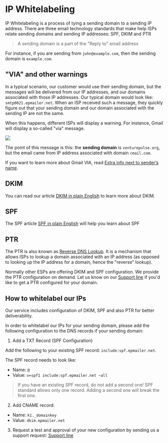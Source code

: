 # IP Whitelabeling 

IP Whitelabeling is a process of tying a sending  domain to a sending IP address.
There are three email technology standards that make help ISPs relate sending domains 
and sending IP addresses: SPF, DKIM and PTR 
 
 
> A sending domain is a part of the "Reply to" email address

For instance, if you are sending from `john@example.com`, then the sending domain is 
`example.com`.
 
## "VIA" and other warnings
 
In a typical scenario, our customer would use their sending domain, but the messages will be 
delivered from our IP addresses, and our domains associated with those IP addresses. 
Our typical domain would look like: `smtp0021.epmailer.net`. When an ISP received such a message, 
they quickly figure out  that your sending domain and our domain associated with the sending IP are not the same. 

When this happens, different ISPs will display a warning. For instance, Gmail will display a so-called "via" message. 


![](images/via-message.png)

 
The point of this message is  this: the **sending domain** is `venturepulse.org`, but the email came from IP address 
 associated with domain `cmail.com`. 

If you want to learn more about Gmail VIA, read [Extra info next to sender’s name](https://support.google.com/mail/answer/1311182?hl=en). 


## DKIM

You can read our article [DKIM in plain English](https://expresspigeon.com/blog/2012/04/18/dkim-in-plain-english-and-a-few-internet-terms)
to learn more about DKIM.

## SPF

The SPF article [SPF in plain English](https://expresspigeon.com/blog/2012/01/18/spf-in-plain-english-and-a-few-internet-terms)
 will help you learn about SPF
 
## PTR

The PTR is also known as [Reverse DNS Lookup](https://en.wikipedia.org/wiki/Reverse_DNS_lookup). 
It is a mechanism that allows ISPs to lookup a domain associated with an IP address 
(as opposed to looking up the IP address for a domain, hence the "reverse" lookup).

Normally other ESPs are offering DKIM and SPF configuration. We provide the PTR configuration on demand. 
 Let us know on our [Support line](https://expresspigeon.com/support) if you'd like to get a PTR configured for your domain. 
 
## How to whitelabel our IPs

Our service includes configuration of DKIM, SPF and also PTR for better deliverability. 

In order to whitelabel our IPs for your sending domain, please add the following configuration to the DNS records 
if your sending domain: 


 
1. Add a TXT Record (SPF Configuration)
 
Add the following to your existing SPF record: `include:spf.epmailer.net`. 
 
The SPF record needs to look like:
 
* Name: `@`
* Value: `v=spf1 include:spf.epmailer.net ~all`


> If you have an existing SPF record, do not add a second one! SPF standard allows only one record. 
 Adding a second one will break the first one. 
 
2. Add CNAME record:
 
* Name: `k1._domainkey`
* Value: `dkim.epmailer.net`

3. Request a test  and approval of your new configuration by sending us 
a support request: [Support line](https://expresspigeon.com/support)  
 